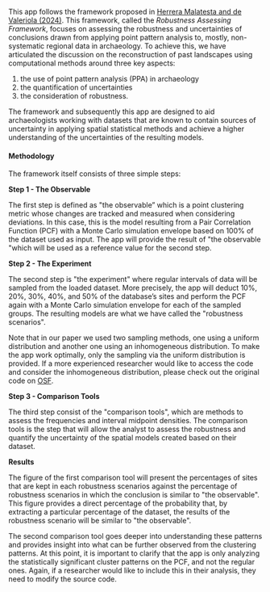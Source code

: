 This app follows the framework proposed in [Herrera Malatesta and de Valeriola (2024)](https://journals.plos.org/plosone/article?id=10.1371/journal.pone.0307743).
This framework, called the *Robustness Assessing Framework*, focuses on assessing the robustness and uncertainties of conclusions drawn from applying point pattern analysis to, mostly, 
non-systematic regional data in archaeology. 
To achieve this, we have articulated the discussion on the reconstruction of past landscapes using computational methods around three key aspects: 
1) the use of point pattern analysis (PPA) in archaeology
2) the quantification of uncertainties
3) the consideration of robustness.

The framework and subsequently this app are designed to aid archaeologists working with datasets that are known to contain sources of uncertainty in applying
spatial statistical methods and achieve a higher understanding of the uncertainties of the resulting models. 

#### Methodology
The framework itself consists of three simple steps: 

**Step 1 - The Observable**

The first step is defined as "the observable” which is a point clustering metric whose changes are tracked and measured when considering deviations. 
In this case, this is the model resulting from a Pair Correlation Function (PCF) with a Monte Carlo simulation envelope based on 100% of the dataset used as input. 
The app will provide the result of "the observable "which will be used as a reference value for the second step.

**Step 2 - The Experiment**

The second step is "the experiment" where regular intervals of data will be sampled from the loaded dataset. 
More precisely, the app will deduct 10%, 20%, 30%, 40%, and 50% of the database’s sites and perform the PCF again with a Monte 
Carlo simulation envelope for each of the sampled groups. The resulting models are what we have called the "robustness scenarios". 

Note that in our paper we used two sampling methods, one using a uniform distribution and another one using an inhomogeneous distribution. 
To make the app work optimally, only the sampling via the uniform distribution is provided. 
If a more experienced researcher would like to access the code and consider the inhomogeneous distribution, 
please check out the original code on [OSF]("https://osf.io/u2gyq/"). 

**Step 3 - Comparison Tools**

The third step consist of the "comparison tools", which are methods to assess the frequencies and interval midpoint densities. 
The comparison tools is the step that will allow the analyst to assess the robustness and quantify the uncertainty of the spatial models created based on their dataset. 

**Results**

The figure of the first comparison tool will present the percentages of sites that are kept in each robustness scenarios against the percentage of robustness
scenarios in which the conclusion is similar to "the observable". 
This figure provides a direct percentage of the probability that, by extracting a particular percentage of the dataset, 
the results of the robustness scenario will be similar to "the observable".

The second comparison tool goes deeper into understanding these patterns and provides insight into what can be further observed from the clustering patterns.
At this point, it is important to clarify that the app is only analyzing the statistically significant cluster patterns on the PCF, and not the regular ones. 
Again, if a researcher would like to include this in their analysis, they need to modify the source code.
